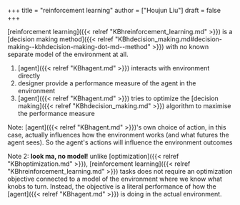 +++
title = "reinforcement learning"
author = ["Houjun Liu"]
draft = false
+++

[reinforcement learning]({{< relref "KBhreinforcement_learning.md" >}}) is a [decision making method]({{< relref "KBhdecision_making.md#decision-making--kbhdecision-making-dot-md--method" >}}) with no known separate model of the environment at all.

1.  [agent]({{< relref "KBhagent.md" >}}) interacts with environment directly
2.  designer provide a performance measure of the agent in the environment
3.  [agent]({{< relref "KBhagent.md" >}}) tries to optimize the [decision making]({{< relref "KBhdecision_making.md" >}}) algorithm to maximise the performance measure

Note: [agent]({{< relref "KBhagent.md" >}})'s own choice of action, in this case, actually influences how the environment works (and what futures the agent sees). So the agent's actions will influence the environment outcomes

Note 2: **look ma, no model!** unlike [optimization]({{< relref "KBhoptimization.md" >}}), [reinforcement learning]({{< relref "KBhreinforcement_learning.md" >}}) tasks does not require an optimization objective connected to a model of the environment where we know what knobs to turn. Instead, the objective is a literal performance of how the [agent]({{< relref "KBhagent.md" >}}) is doing in the actual environment.
